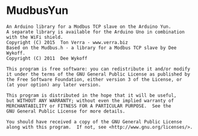 # MudbusYun
    An Arduino library for a Modbus TCP slave on the Arduino Yun.
    A separate library is available for the Arduino Uno in combination with the WiFi shield.
    Copyright (C) 2015  Ton Verra - www.verra.biz
    Based on the Mudbus.h - a library for a Modbus TCP slave by Dee Wykoff.
    Copyright (C) 2011  Dee Wykoff

    This program is free software: you can redistribute it and/or modify
    it under the terms of the GNU General Public License as published by
    the Free Software Foundation, either version 3 of the License, or
    (at your option) any later version.

    This program is distributed in the hope that it will be useful,
    but WITHOUT ANY WARRANTY; without even the implied warranty of
    MERCHANTABILITY or FITNESS FOR A PARTICULAR PURPOSE.  See the
    GNU General Public License for more details.

    You should have received a copy of the GNU General Public License
    along with this program.  If not, see <http://www.gnu.org/licenses/>.
